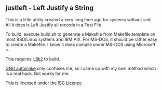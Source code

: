 ## justleft - Left Justify a String

This is a little utility created a very long time
ago for systems without sed.  All it does is Left
Justify all records in a Text File.

To build, execute build.sh to generate a Makefile from
Makefile.template on most BSD/Linux systems and IBM AIX.  For MS-DOS,
it should be rather easy to create a Makefile.  I know it does compile
under MS-DOS using Microsoft c.

This requires [j_lib2](jmc.md) to build.

[GNU automake](https://en.wikipedia.org/wiki/Automake)
only confuses me, so I came up with my own method which
is a real hack.  But works for me.

This is licensed under the
[ISC Licence](https://en.wikipedia.org/wiki/ISC_license)

